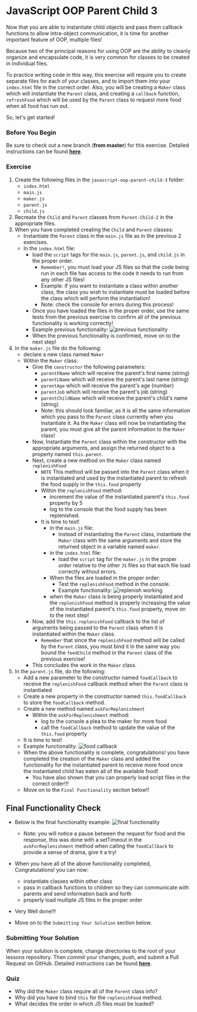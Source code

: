 # JavaScript OOP Parent Child 3

Now that you are able to instantiate child objects and pass them callback functions to allow intra-object communication, it is time for another important feature of OOP, multiple files!

Because two of the principal reasons for using OOP are the ability to cleanly organize and encapsulate code, it is very common for classes to be created in individual files.

To practice writing code in this way, this exercise will require you to create separate files for each of your classes, and to import them into your `index.html` file in the correct order. Also, you will be creating a `Maker` class which will instantiate the `Parent` class, and creating a `callback` function, `refreshFood` which will be used by the `Parent` class to request more food when all food has run out.

So, let's get started!

### Before You Begin

Be sure to check out a new branch (**from master**) for this exercise. Detailed instructions can be found [**here**](../../guides/before-each-exercise.md).

### Exercise

1. Create the following files in the `javascript-oop-parent-child-3` folder:
    - `index.html`
    - `main.js`
    - `maker.js`
    - `parent.js`
    - `child.js`
2. Recreate the `Child` and `Parent` classes from `Parent-Child-2` in the appropriate files.
3. When you have completed creating the `Child` and `Parent` classes:
    - Instantiate the `Parent` class in the `main.js` file as in the previous 2 exercises.
    - In the `index.html` file:
        - load the `script` tags for the `main.js`, `parent.js`, and `child.js` in the proper order.
            - `Remember!`, you must load your JS files so that the code being run in each file has access to the code it needs to run from any other JS files!
            - Example: if you want to instantiate a class within another class, the class you wish to instantiate must be loaded before the class which will perform the instantiation!
            - Note: check the console for errors during this process!
        - Once you have loaded the files in the proper order, use the same tests from the previous exercise to confirm all of the previous functionality is working correctly!
        - Example previous functionality:
        ![previous functionality](./gifs/callback-working.gif)
        - When the previous functionality is confirmed, move on to the next step!
4. In the `maker.js` file do the following:
    - declare a new class named `Maker`
    - Within the `Maker` class:
        - Give the `constructor` the following parameters:
            - `parentFName` which will receive the parent's first name (string)
            - `parentLName` which will receive the parent's last name (string)
            - `parentAge` which will receive the parent's age (number)
            - `parentJob` which will receive the parent's job (string)
            - `parentChildName` which will receive the parent's child's name (string)
             - Note: this should look familiar, as it is all the same information which you pass to the `Parent` class currently when you instantiate it. As the `Maker` class will now be instantiating the parent, you must give all the parent information to the `Maker` class!
        - Now, Instantiate the `Parent` class within the constructor with the appropriate arguments, and assign the returned object to a property named `this.parent`.
        - Next, create a new method on the `Maker` class named `replenishFood`
            - `NOTE` This method will be passed into the `Parent` class when it is instantiated and used by the instantiated parent to refresh the food supply in the `this.food` property
            - Within the `replenishFood` method:
                - increment the value of the instantiated parent's `this.food` property by 5
                - log to the console that the food supply has been replenished.
            - It is time to test!
                - in the `main.js` file:
                    - instead of instantiating the `Parent` class, instantiate the `Maker` class with the same arguments and store the returned object in a variable named `maker`.
                - in the `index.html` file:
                    - load the `script` tag for the `maker.js` in the proper order relative to the other `JS` files so that each file load correctly without errors.
                - When the files are loaded in the proper order:
                    - Test the `replenishFood` method in the console.
                    - Example functionality:
                    ![replenish working](./gifs/replenish-food.gif)
                - when the `Maker` class is being properly instantiated and the `replenishFood` method is properly increasing the value of the instantiated parent's `this.food` property, move on to the next step!
        - Now, add the `this.replenishFood` callback to the list of arguments being passed to the `Parent` class when it is instantiated within the `Maker` class.
            - `Remember` that since the `replenishFood` method will be called by the `Parent` class, you must bind it in the same way you bound the `feedChild` method in the `Parent` class of the previous exercise!
        - This concludes the work in the `Maker` class.
5. In the `parent.js` file, do the following:
    - Add a new parameter to the constructor named `foodCallback` to receive the `replenishFood` callback method when the `Parent` class is instantiated
    - Create a new property in the constructor named `this.foodCallback` to store the `foodCallback` method.
    - Create a new method named `askForReplenishment`
        - Within the `askForReplenishment` method:
            - log to the console a plea to the maker for more food
            - call the `foodCallback` method to update the value of the `this.food` property
    - It is time to test!
    - Example functionality:
    ![food callback](./gifs/food-callback.gif)
    - When the above functionality is complete, congratulations! you have completed the creation of the `Maker` class and added the functionality for the instantiated parent to receive more food once the instantiated child has eaten all of the available food!
        - You have also shown that you can properly load script files in the correct order!!!
    - Move on to the `Final Functionality` section below!!

## Final Functionality Check
- Below is the final functionality example:
    ![final functionality](./gifs/final-functionality.gif)

    - Note: you will notice a pause between the request for food and the response, this was done with a setTimeout in the `askForReplenishment` method when calling the `foodCallback` to provide a sense of drama, give it a try!
- When you have all of the above functionality completed, Congratulations! you can now:
    - instantiate classes within other class
    - pass in callback functions to children so they can communicate with parents and send information back and forth
    - properly load multiple JS files in the proper order
- Very Well done!!!
- Move on to the `Submitting Your Solution` section below.





### Submitting Your Solution

When your solution is complete, change directories to the root of your lessons repository. Then commit your changes, push, and submit a Pull Request on GitHub. Detailed instructions can be found [**here**](../../guides/after-each-exercise.md).

### Quiz

- Why did the `Maker` class require all of the `Parent` class info?
- Why did you have to bind `this` for the `replenishFood` method.
- What decides the order in which JS files must be loaded?

